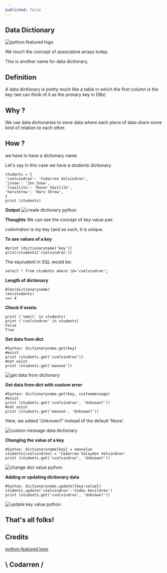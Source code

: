 ```yaml
---
published: false
---
```

## Data Dictionary
![python featured logo](https://github.com/codarrenvelvindron/codarrenvelvindron.github.io/raw/master/images/python-logo.png)

We touch the concept of associative arrays today.

This is another name for data dictionary.

## Definition
A data dictionary is pretty much like a table in which the first column is the key (we can think of it as the primary key in DBs)

## Why ?
We use data dictionaries to store data where each piece of data share some kind of relation to each other.

## How ?
we have to have a dictionary name.

Let's say in this case we have a students dictionary.

```
students = {
'cvelvindron': 'Codarren Velvindron',
'jsnow': 'Jon Snow',
'rvazilito': 'Razor Vazilito',
'harvshrew': 'Harv Shrew',
}
print (students)
```

**Output**
![create dictionary python](https://github.com/codarrenvelvindron/codarrenvelvindron.github.io/raw/master/images/create_dict.png)

**Thoughts**
We can see the concept of key-value pair.

cvelvindron is my key (and as such, it is unique.

**To see values of a key**
```
#print (dictionaryname['key'])
print(students['cvelvindron'])
```
The equivalent in SQL would be:
```
select * from students where id='cvelvindron';
```

**Length of dictionary**
```
#len(dictionaryname)
len(students)
==> 4
```

**Check if exists**
```
print ('smell' in students)
print ('cvelvindron' in students)
False
True
```

**Get data from dict**
```
#Syntax: dictionaryname.get(key)
#exist
print (students.get('cvelvindron'))
#not exist
print (students.get('manone'))
```
![get data from dictionary](https://github.com/codarrenvelvindron/codarrenvelvindron.github.io/raw/master/images/get_data_from.png)

**Get data from dict with custom error**
```
#Syntax: dictionaryname.get(key, custommessage)
#exist
print (students.get('cvelvindron', 'Unknown?'))
#not exist
print (students.get('manone', 'Unknown?'))
```
Here, we added 'Unknown?' instead of the default 'None'.

![custom message data dictionary](https://github.com/codarrenvelvindron/codarrenvelvindron.github.io/raw/master/images/custom_message_data_dict.png)

**Changing the value of a key**
```
#Syntax: dictionaryname[key] = newvalue
students[cvelvindron] = 'Codarren Valaydon Velvindron'
print (students.get('cvelvindron', 'Unknown?'))
```
![change dict value python](https://github.com/codarrenvelvindron/codarrenvelvindron.github.io/raw/master/images/change_dict_value_python.png)

**Adding or updating dictionary data**
```
#Syntax: dictionaryname.update({key:value})
students.update('cvelvindron':'Codax Devildron')
print (students.get('cvelvindron', 'Unknown?'))
```
![update key value python](https://github.com/codarrenvelvindron/codarrenvelvindron.github.io/raw/master/images/update_key_value_2.png)

## That's all folks!

## Credits
[python featured logo](https://howtolearn.me/wp-content/uploads/2014/04/python-logo.png)

## \ Codarren /
